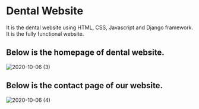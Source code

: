 # Dental Website
It is the dental website using HTML, CSS, Javascript and Django framework.
It is the fully functional website.

## Below is the homepage of dental website.

![2020-10-06 (3)](https://user-images.githubusercontent.com/69973862/95188908-c42da700-07ea-11eb-8ddd-baa8ed3978f6.png)

## Below is the contact page of our website.

![2020-10-06 (4)](https://user-images.githubusercontent.com/69973862/95189882-1de2a100-07ec-11eb-9b62-d57f2497cc00.png)


